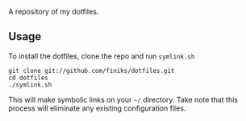 A repository of my dotfiles.

Usage
-----

To install the dotfiles, clone the repo and run `symlink.sh`

    git clone git://github.com/finiks/dotfiles.git
    cd dotfiles
    ./symlink.sh

This will make symbolic links on your `~/` directory. Take note that this process will eliminate any existing configuration files.
